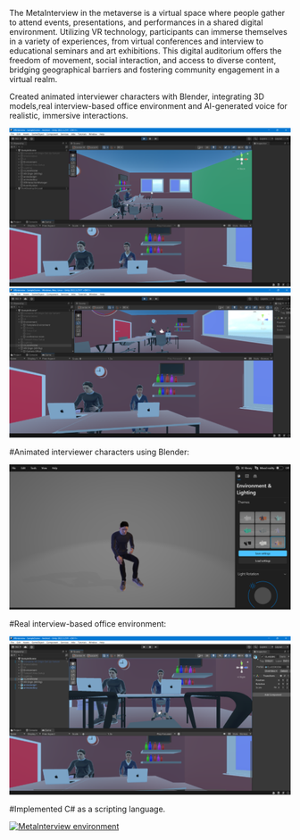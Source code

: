 The MetaInterview in the metaverse is a virtual space where people gather to attend events, presentations, and performances in a shared digital environment. Utilizing VR technology, participants can immerse themselves in a variety of experiences, from virtual conferences and interview to educational seminars and art exhibitions. This digital auditorium offers the freedom of movement, social interaction, and access to diverse content, bridging geographical barriers and fostering community engagement in a virtual realm.

Created animated interviewer characters with Blender, integrating 3D models,real interview-based office environment and AI-generated voice for realistic, immersive interactions.


<a href="">
<img src="metaoffice1.png" alt="MetaInterview environment"></img>
<img src="metaoffice2.png" alt="MetaInterview environment"></img> 
</a>

#Animated interviewer characters using Blender:


<a href="">
<img src="interviewer.png" alt="MetaInterview environment"></img>
</a>

#Real interview-based office environment:


<a href="">
<img src="metaInterview.png" alt="MetaInterview environment"></img>
</a>

#Implemented C# as a scripting language.


<a href="">
<img src="c#.png" alt="MetaInterview environment"></img>
</a>
